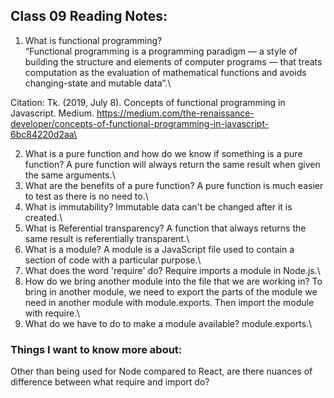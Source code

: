 ## Class 09 Reading Notes:

1. What is functional programming?\
“Functional programming is a programming paradigm — a style of building the structure and elements of computer programs — that treats computation as the evaluation of mathematical functions and avoids changing-state and mutable data”.\

Citation: Tk. (2019, July 8). Concepts of functional programming in Javascript. Medium. https://medium.com/the-renaissance-developer/concepts-of-functional-programming-in-javascript-6bc84220d2aa\

2. What is a pure function and how do we know if something is a pure function? A pure function will always return the same result when given the same arguments.\
3. What are the benefits of a pure function? A pure function is much easier to test as there is no need to.\
4. What is immutability? Immutable data can't be changed after it is created.\
5. What is Referential transparency? A function that always returns the same result is referentially transparent.\
1. What is a module? A module is a JavaScript file used to contain a section of code with a particular purpose.\
2. What does the word 'require' do? Require imports a module in Node.js.\
3. How do we bring another module into the file that we are working in? To bring in another module, we need to export the parts of the module we need in another module with module.exports. Then import the module with require.\
4. What do we have to do to make a module available? module.exports.\

### Things I want to know more about:
Other than being used for Node compared to React, are there nuances of difference between what require and import do?



